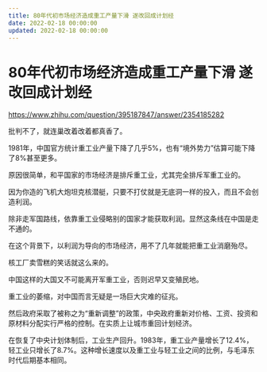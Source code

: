 ```yaml
---
title: 80年代初市场经济造成重工产量下滑 遂改回成计划经
date: 2022-02-18 00:00:00
updated: 2022-02-18 00:00:00
---
```


# 80年代初市场经济造成重工产量下滑 遂改回成计划经

https://www.zhihu.com/question/395187847/answer/2354185282

批判不了，就连巢改着改着都真香了。

1981年，中国官方统计重工业产量下降了几乎5%，也有“境外势力”估算可能下降了8%甚至更多。

原因很简单，和平国家的市场经济是排斥重工业，尤其完全排斥军重工业的。

因为你造的飞机大炮坦克核潜艇，只要不打仗就是无底洞一样的投入，而且不会创造利润。

除非走军国路线，依靠重工业侵略别的国家才能获取利润。显然这条线在中国是走不通的。

在这个背景下，以利润为导向的市场经济，用不了几年就能把重工业消磨殆尽。

核工厂卖雪糕的笑话就这么来的。

中国这样的大国又不可能离开军重工业，否则迟早又变殖民地。

重工业的萎缩，对中国而言无疑是一场巨大灾难的征兆。

然后政府采取了被称之为“重新调整”的政策，中央政府重新对价格、工资、投资和原材料分配实行严格的控制。在实质上让城市重回计划经济。

在恢复了中央计划体制后，工业生产回升。1983年，重工业产量增长了12.4%，轻工业只增长了8.7%。这种增长速度以及重工业与轻工业之间的比例，与毛泽东时代后期基本相同。

